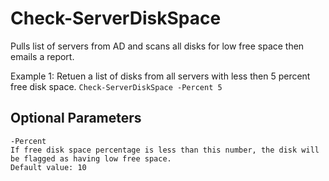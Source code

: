 # Check-ServerDiskSpace
Pulls list of servers from AD and scans all disks for low free space then emails a report.

Example 1: Retuen a list of disks from all servers with less then 5 percent free disk space.
`Check-ServerDiskSpace -Percent 5`

## Optional Parameters ##
```
-Percent
If free disk space percentage is less than this number, the disk will be flagged as having low free space.
Default value: 10
```

